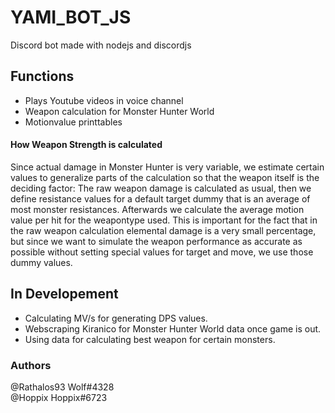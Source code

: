 # YAMI_BOT_JS
Discord bot made with nodejs and discordjs

## Functions
- Plays Youtube videos in voice channel
- Weapon calculation for Monster Hunter World
- Motionvalue printtables

#### How Weapon Strength is calculated
Since actual damage in Monster Hunter is very variable, we estimate certain values to generalize parts of the calculation so that the weapon itself is the deciding factor: The raw weapon damage is calculated as usual, then we define resistance values for a default target dummy that is an average of most monster resistances. Afterwards we calculate the average motion value per hit for the weapontype used. This is important for the fact that in the raw weapon calculation elemental damage is a very small percentage, but since we want to simulate the weapon performance as accurate as possible without setting special values for target and move, we use those dummy values.

## In Developement
- Calculating MV/s for generating DPS values.
- Webscraping Kiranico for Monster Hunter World data once game is out.
- Using data for calculating best weapon for certain monsters.

### Authors
@Rathalos93 Wolf#4328 <br />
@Hoppix Hoppix#6723
